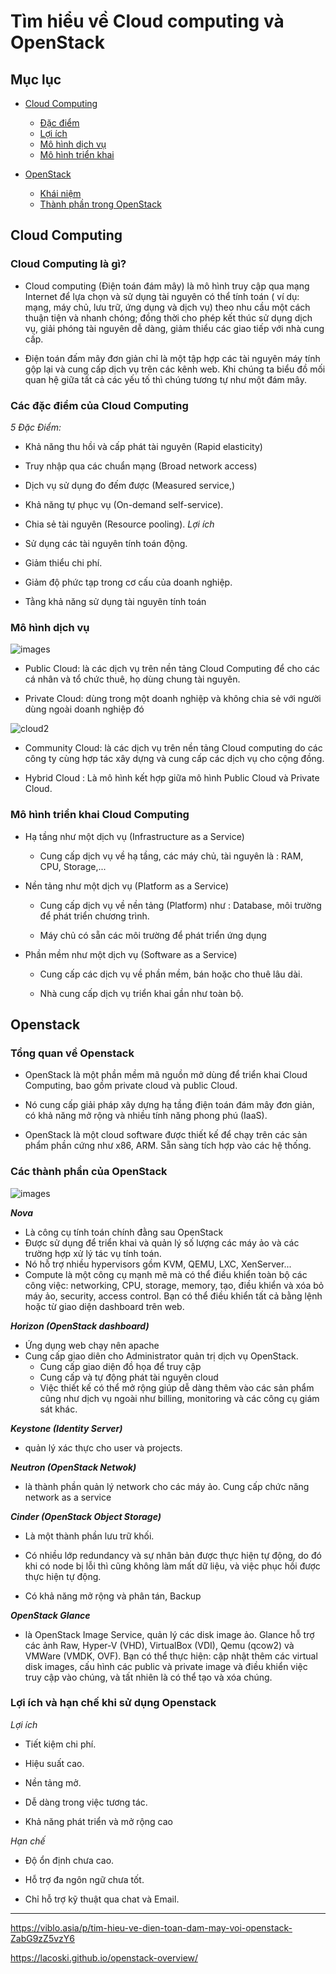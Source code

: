 
# Tìm hiểu về Cloud computing và OpenStack

## Mục lục

* [Cloud Computing ](#1)

    - [Đặc điểm](#2)
    - [Lợi ích](#3)
    - [Mô hình dịch vụ](#4)
    - [Mô hình triển khai](#5)
* [OpenStack](#6)
    - [Khái niệm](#7)
    - [Thành phần trong OpenStack](#8)
    
##  Cloud Computing 

<a name = '1'></a>

###  **Cloud Computing là gì?**

* Cloud computing (Điện toán đám mây) là mô hình truy cập qua mạng Internet để lựa chọn và sử dụng tài nguyên có thể tính toán ( ví dụ: mạng, máy chủ, lưu trữ, ứng dụng và dịch vụ) theo nhu cầu một cách thuận tiện và nhanh chóng; đồng thời cho phép kết thúc sử dụng dịch vụ, giải phóng tài nguyên dễ dàng, giảm thiểu các giao tiếp với nhà cung cấp.

* Điện toán đấm mây đơn giản chỉ là một tập hợp các tài nguyên máy tính gộp lại và cung cấp dịch vụ trên các kênh web. Khi chúng ta biểu đồ mối quan hệ giữa tất cả các yếu tố thì chúng tương tự như một đám mây.

<a name = '2'></a>
### **Các đặc điểm của Cloud Computing**

*5 Đặc Điểm:*

* Khả năng thu hồi và cấp phát tài nguyên (Rapid elasticity)

* Truy nhập qua các chuẩn mạng (Broad network access)

* Dịch vụ sử dụng đo đếm được (Measured service,)

* Khả năng tự phục vụ (On-demand self-service).

* Chia sẻ tài nguyên (Resource pooling).
<a name = '3'></a>
*Lợi ích*

* Sử dụng các tài nguyên tính toán động.
* Giảm thiểu chi phí.
* Giảm độ phức tạp trong cơ cấu của doanh nghiệp.
* Tằng khả năng sử dụng tài nguyên tính toán

<a name = '4'></a>
### **Mô hình dịch vụ**

![images](../images/cloud.png)

* Public Cloud: là các dịch vụ trên nền tảng Cloud Computing để cho các cá nhân và tổ chức thuê, họ dùng chung tài nguyên.

* Private Cloud: dùng trong một doanh nghiệp và không chia sẻ với người dùng ngoài doanh nghiệp đó

![cloud2](../images/cloud2.png)

* Community Cloud: là các dịch vụ trên nền tảng Cloud computing do các công ty cùng hợp tác xây dựng và cung cấp các dịch vụ cho cộng đồng.

* Hybrid Cloud : Là mô hình kết hợp giữa mô hình Public Cloud và Private Cloud.
<a name = '5'></a>
### **Mô hình triển khai Cloud Computing**

* Hạ tầng như một dịch vụ (Infrastructure as a Service)
    
    - Cung cấp dịch vụ về hạ tầng, các máy chủ, tài nguyên là : RAM, CPU, Storage,...
* Nền tảng như một dịch vụ (Platform as a Service)
     - Cung cấp dịch vụ về nền tảng (Platform) như : Database, môi trường để phát triển chương trình.

    - Máy chủ có sẵn các môi trường để phát triển ứng dụng
* Phần mềm như một dịch vụ (Software as a Service)

    - Cung cấp các dịch vụ về phần mềm, bán hoặc cho thuê lâu dài.

    - Nhà cung cấp dịch vụ triển khai gần như toàn bộ.


## Openstack
<a name = '6'></a>
### **Tổng quan về Openstack**

<a name = '7'></a>
* OpenStack là một phần mềm mã nguồn mở dùng để triển khai Cloud Computing, bao gồm private cloud và public Cloud.

* Nó cung cấp giải pháp xây dựng hạ tầng điện toán đám mây đơn giản, có khả năng mở rộng và nhiều tính năng phong phú (IaaS).
* OpenStack là một cloud software được thiết kế để chạy trên các sản phẩm phần cứng như x86, ARM. Sẵn sàng tích hợp vào các hệ thống.
<a name = '8'></a>
### **Các thành phần của OpenStack** 

![images](../images/cloudopenstack.png)


***Nova***

* Là công cụ tính toán chính đằng sau OpenStack
* Được sử dụng để triển khai và quản lý số lượng các máy ảo và các trường hợp xử lý tác vụ tính toán.
* Nó hỗ trợ nhiều hypervisors gồm KVM, QEMU, LXC, XenServer... 
* Compute là một công cụ mạnh mẽ mà có thể điều khiển toàn bộ các công việc: networking, CPU, storage, memory, tạo, điều khiển và xóa bỏ máy ảo, security, access control. Bạn có thể điều khiển tất cả bằng lệnh hoặc từ giao diện dashboard trên web.

***Horizon (OpenStack dashboard)***

* Ứng dụng web chạy nên apache
* Cung cấp giao diên cho Administrator quản trị dịch vụ OpenStack.
    - Cung cấp giao diện đồ họa để truy cập
    - Cung cấp và tự động phát tài nguyên cloud
    - Việc thiết kế có thể mở rộng giúp dễ dàng thêm vào các sản phẩm cũng như dịch vụ ngoài như billing, monitoring và các công cụ giám sát khác.

 ***Keystone (Identity Server)***
 
 * quản lý xác thực cho user và projects.

 ***Neutron (OpenStack Netwok)***

 * là thành phần quản lý network cho các máy ảo. Cung cấp chức năng network as a service

 ***Cinder (OpenStack Object Storage)***

* Là một thành phần lưu trữ khối.

* Có nhiều lớp redundancy và sự nhân bản được thực hiện tự động, do đó khi có node bị lỗi thì cũng không làm mất dữ liệu, và việc phục hồi được thực hiện tự động.

* Có khả năng mở rộng và phân tán, Backup

***OpenStack Glance***

* là OpenStack Image Service, quản lý các disk image ảo. Glance hỗ trợ các ảnh Raw, Hyper-V (VHD), VirtualBox (VDI), Qemu (qcow2) và VMWare (VMDK, OVF). Bạn có thể thực hiện: cập nhật thêm các virtual disk images, cấu hình các public và private image và điều khiển việc truy cập vào chúng, và tất nhiên là có thể tạo và xóa chúng.

### **Lợi ích và hạn chế khi sử dụng Openstack**

*Lợi ích*

* Tiết kiệm chi phí.

* Hiệu suất cao.

* Nền tảng mở.

* Dễ dàng trong việc tương tác.

* Khả năng phát triển và mở rộng cao

*Hạn chế*

* Độ ổn định chưa cao.

* Hỗ trợ đa ngôn ngữ chưa tốt.

* Chỉ hỗ trợ kỹ thuật qua chat và Email.

---

https://viblo.asia/p/tim-hieu-ve-dien-toan-dam-may-voi-openstack-ZabG9zZ5vzY6

https://lacoski.github.io/openstack-overview/


